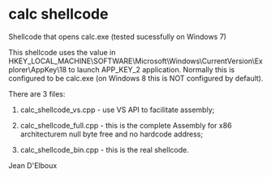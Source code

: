 # calc shellcode

Shellcode that opens calc.exe (tested sucessfully on Windows 7)

This shellcode uses the value in HKEY_LOCAL_MACHINE\SOFTWARE\Microsoft\Windows\CurrentVersion\Explorer\AppKey\18 to launch APP_KEY_2 application. Normally this is configured to be calc.exe (on Windows 8 this is NOT configured by default).

There are 3 files:

1) calc_shellcode_vs.cpp - use VS API to facilitate assembly;

2) calc_shellcode_full.cpp - this is the complete Assembly for x86 architecturem null byte free and no hardcode address;

3) calc_shellcode_bin.cpp - this is the real shellcode.


Jean D'Elboux
